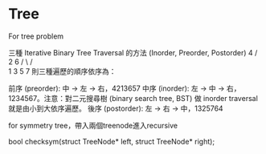 # Tree
For tree problem

三種 Iterative Binary Tree Traversal 的方法 (Inorder, Preorder, Postorder)
    4
   / \
  2   6
 / \ / \
1  3 5  7
則三種遍歷的順序依序為：

前序 (preorder): 中 -> 左 -> 右，4213657
中序 (inorder): 左 -> 中 -> 右，1234567。注意：對二元搜尋樹 (binary search tree, BST) 做 inorder traversal 就是由小到大依序遍歷。
後序 (postorder): 左 -> 右 -> 中，1325764


for symmetry tree，帶入兩個treenode進入recursive

bool checksym(struct TreeNode* left, struct TreeNode* right);
